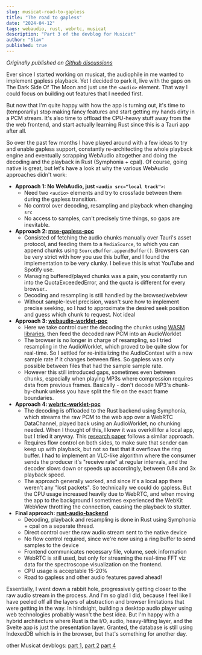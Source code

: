 ```yaml
---
slug: musicat-road-to-gapless
title: "The road to gapless"
date: "2024-04-12"
tags: webaudio, rust, webrtc, musicat
description: "Part 3 of the devblog for Musicat"
author: "Slav"
published: true
---
```


_Originally published on [Github discussions](https://github.com/basharovV/musicat/discussions/6)_

Ever since I started working on musicat, the audiophile in me wanted to implement gapless playback. Yet I decided to park it, live with the gaps on The Dark Side Of The Moon and just use the `<audio>` element. That way I could focus on building out features that I needed first.

But now that I'm quite happy with how the app is turning out, it's time to (temporarily) stop making fancy features and start getting my hands dirty in a PCM stream. It's also time to offload the CPU-heavy stuff away from the the web frontend, and start actually learning Rust since this is a Tauri app after all.

So over the past few months I have played around with a few ideas to try and enable gapless support, constantly re-architecting the whole playback engine and eventually scrapping WebAudio altogether and doing the decoding and the playback in Rust (Symphonia + cpal). Of course, going native is great, but let's have a look at why the various WebAudio approaches didn't work:

-   **Approach 1: No WebAudio, just `<audio src="local track">`:**
    -   Need two `<audio>` elements and try to crossfade between them during the gapless transition.
    -   No control over decoding, resampling and playback when changing `src`
    -   No access to samples, can't precisely time things, so gaps are inevitable.
-   **Approach 2: [mse-gapless-poc](https://github.com/basharovV/musicat/tree/mse-gapless-poc)**
    -   Consisted of fetching the audio chunks manually over Tauri's asset protocol, and feeding them to a `MediaSource`, to which you can append chunks using `SourceBuffer.appendBuffer()`. Browsers can be very strict with how you use this buffer, and I found the implementation to be very clunky. I believe this is what YouTube and Spotify use.
    -   Managing buffered/played chunks was a pain, you constantly run into the QuotaExceededError, and the quota is different for every browser..
    -   Decoding and resampling is still handled by the browser/webview
    -   Without sample-level precision, wasn't sure how to implement precise seeking, so I had to approximate the desired seek position and guess which chunk to request. Not ideal
-   **Approach 3: [webaudio-worklet-poc](https://github.com/basharovV/musicat/tree/webaudio-worklet-poc)**
    -   Here we take control over the decoding the chunks using [WASM libraries](https://github.com/eshaz/wasm-audio-decoders), then feed the decoded raw PCM into an AudioWorklet
    -   The browser is no longer in charge of resampling, so I tried resampling in the AudioWorklet, which proved to be quite slow for real-time. So I settled for re-initializing the AudioContext with a new sample rate if it changes between files. So gapless was only possible between files that had the sample sample rate.
    -   However this still introduced gaps, sometimes even between chunks, especially when playing MP3s where compression requires data from previous frames. Basically - don't decode MP3's chunk-by-chunk unless you have split the file on the exact frame boundaries.
-   **Approach 4: [webrtc-worklet-poc](https://github.com/basharovV/musicat/tree/webrtc-worklet-poc)**
    -   The decoding is offloaded to the Rust backend using Symphonia, which streams the raw PCM to the web app over a WebRTC DataChannel, played back using an AudioWorklet, no chunking needed. When I thought of this, I knew it was overkill for a local app, but I tried it anyway. This [research paper](https://iris.polito.it/retrieve/handle/11583/2974022/ae5b2403-b2ab-49d6-98d8-b63ee834b6cb/JackTrip_WebRTC_Journal.post-print.pdf) follows a similar approach.
    -   Requires flow control on both sides, to make sure that sender can keep up with playback, but not so fast that it overflows the ring buffer. I had to implement an VLC-like algorithm where the consumer sends the producer it's "receive rate" at regular intervals, and the decoder slows down or speeds up accordingly, between 0.8x and 3x playback speed.
    -   The approach generally worked, and since it's a local app there weren't any "lost packets". So technically we could do gapless. But the CPU usage increased heavily due to WebRTC, and when moving the app to the background I sometimes experienced the WebKit WebView throttling the connection, causing the playback to stutter.
-   **Final approach: [rust-audio-backend](https://github.com/basharovV/musicat/tree/rust-audio-backend)**
    -   Decoding, playback and resampling is done in Rust using Symphonia + cpal on a separate thread.
    -   Direct control over the raw audio stream sent to the native device
    -   No flow control required, since we're now using a ring buffer to send samples to the device
    -   Frontend communicates necessary file, volume, seek information
    -   WebRTC is still used, but only for streaming the real-time FFT viz data for the spectroscope visualization on the frontend.
    -   CPU usage is acceptable 15-20%
    -   Road to gapless and other audio features paved ahead!

Essentially, I went down a rabbit hole, progressively getting closer to the raw audio stream in the process. And I'm so glad I did, because I feel like I have peeled off all the layers of abstraction and browser limitations that were getting in the way. In hindsight, building a desktop audio player using web technologies probably wasn't the best idea. But I'm happy with a hybrid architecture where Rust is the I/O, audio, heavy-lifting layer, and the Svelte app is just the presentation layer. Granted, the database is still using IndexedDB which is in the browser, but that's something for another day.

<callout>
<p>
other Musicat devblogs:
<a href="/blog/building-music-player-tauri-svelte">part 1</a>,
<a href="/blog/the-problem-with-music-metadata">part 2</a>
<a href="/blog/musicat-progress-update">part 4</a>
</p>
</callout>
